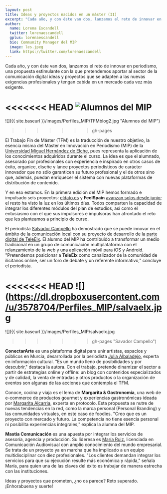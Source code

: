 ```yaml
---
layout: post
title: Ideas y proyectos nacidos en un máster (II)
excerpt: "Cada año, y con éste van dos, lanzamos el reto de innovar en periodismo, una propuesta estimulante con la que pretendemos aportar al sector de la comunicación digital ideas y proyectos que se adapten a las nuevas exigencias profesionales y tengan cabida en un mercado cada vez más exigente."
author:
  name: Lorena Escandell
  twitter: lorenaescandell
  gplus: lorenaescandell 
  bio: Community Manager del MIP
  image: les.jpeg
  link: https://twitter.com/lorenaescandell
---
```

Cada año, y con éste van dos, lanzamos el reto de innovar en periodismo, una propuesta estimulante con la que pretendemos aportar al sector de la comunicación digital ideas y proyectos que se adapten a las nuevas exigencias profesionales y tengan cabida en un mercado cada vez más exigente. 

<<<<<<< HEAD
![](https://dl.dropboxusercontent.com/u/3578704/Perfiles_MIP/TFMblog2.jpg "Alumnos del MIP")
=======
![]({{ site.baseurl }}/images/Perfiles_MIP/TFMblog2.jpg "Alumnos del MIP")
>>>>>>> gh-pages

El Trabajo Fin de Máster (TFM) es la traducción de nuestro objetivo, la esencia misma del Máster en Innovación en Periodismo (MIP) de la [Universidad Miguel Hernández de Elche](http://www.umh.es/), pues representa la aplicación de los conocimientos adquiridos durante el curso. La idea es que el alumnado, asesorado por profesionales con experiencia e inspirado en otros casos de éxito, organice, diseñe y lance proyectos periodísticos de carácter innovador que no sólo garanticen su futuro profesional y el de otros sino que, además, puedan enriquecer el sistema con nuevas plataformas de distribución de contenido. 

Y en eso estamos. En la primera edición del MIP hemos formado e impulsado seis proyectos: [eldato.es](http://eldato.es/) y **FeelSpain** [avanzan solos desde junio](http://mip.umh.es/blog/2014/07/14/mip-proyectos/); el resto ha visto la luz en los últimos días.  Todos comparten la capacidad de integrar los diferentes módulos del plan de estudios, así como el entusiasmo con el que sus impulsores e impulsoras han afrontado el reto que les planteamos a principio de curso.

El periodista [Salvador Campello](https://twitter.com/SalvaElx) ha demostrado que se puede innovar en el ámbito de la comunicación local con su proyecto de desarrollo de la [parte digital de TeleElx](http://www.teleelx.es/). El alumno del MIP ha contribuido a transformar un medio tradicional en un grupo de comunicación multiplataforma con el relanzamiento de la web y una aplicación móvil para iOS y Android. "Pretendemos posicionar a **TeleElx** como canalizador de la comunidad de ilicitanos online, ser un foro de debate y un referente informativo," concluye el periodista. 

<<<<<<< HEAD
![](https://dl.dropboxusercontent.com/u/3578704/Perfiles_MIP/salvaelx.jpg
=======
![]({{ site.baseurl }}/images/Perfiles_MIP/salvaelx.jpg
>>>>>>> gh-pages
 "Savador Campello")

**ConectarArte** es una plataforma digital para unir artistas, espacios y públicos en Murcia, desarrollada por la periodista [Julia Albaladejo](https://twitter.com/JuliaAlbaladejo), experta en información cultural. "Es un mundo lleno de posibilidades y por descubrir," destaca la autora. Con el trabajo, pretende dinamizar el sector a partir de estrategias online y offline: un blog con contenidos especializados y de calidad, la venta de entradas y otros productos o la organización de eventos son algunas de las acciones que contempla el TFM. 

Conoce, cocina y viaja es el lema de **Margarita & Gastronomía**, una web de e-commerce de productos gourmet y experiencias gastronómicas ideada por [Margarita Alcarria](https://twitter.com/MargAlcarria), experta en protocolo. Esta propuesta se nutre de nuevas tendencias en la red, como la marca personal (Personal Branding) y las comunidades virtuales, en este caso de foodies. "Creo que es un proyecto con mercado y futuro. La competencia no tiene esencia personal ni posibilita experiencias integrales," explica la alumna del MIP.

**Mastia Comunicación** es una apuesta por integrar los servicios de asesoría, agencia y producción. Su lideresa es [María Ruiz](https://twitter.com/mariarzp), licenciada en Comunicación Audiovisual con amplio conocimiento del mundo empresarial. Se trata de un proyecto ya en marcha que ha implicado a un equipo multidisciplinar con diez profesionales. "Los clientes demandan integrar los servicios para que su ejecución resulte más económica y rápida," señala María, para quien una de las claves del éxito es trabajar de manera estrecha con las instituciones. 

Ideas y proyectos que prometen, ¿no os parece? Reto superado. ¡Enhorabuena y suerte!  